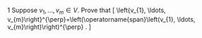 1 Suppose $v_{1}, \ldots, v_{m} \in V$. Prove that
\[
\left\{v_{1}, \ldots, v_{m}\right\}^{\perp}=\left(\operatorname{span}\left(v_{1}, \ldots, v_{m}\right)\right)^{\perp} .
\]
